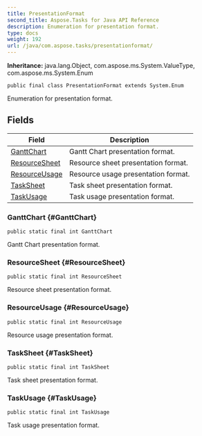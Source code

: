 ```yaml
---
title: PresentationFormat
second_title: Aspose.Tasks for Java API Reference
description: Enumeration for presentation format.
type: docs
weight: 192
url: /java/com.aspose.tasks/presentationformat/
---
```


**Inheritance:**
java.lang.Object, com.aspose.ms.System.ValueType, com.aspose.ms.System.Enum
```
public final class PresentationFormat extends System.Enum
```

Enumeration for presentation format.
## Fields

| Field | Description |
| --- | --- |
| [GanttChart](#GanttChart) | Gantt Chart presentation format. |
| [ResourceSheet](#ResourceSheet) | Resource sheet presentation format. |
| [ResourceUsage](#ResourceUsage) | Resource usage presentation format. |
| [TaskSheet](#TaskSheet) | Task sheet presentation format. |
| [TaskUsage](#TaskUsage) | Task usage presentation format. |
### GanttChart {#GanttChart}
```
public static final int GanttChart
```


Gantt Chart presentation format.

### ResourceSheet {#ResourceSheet}
```
public static final int ResourceSheet
```


Resource sheet presentation format.

### ResourceUsage {#ResourceUsage}
```
public static final int ResourceUsage
```


Resource usage presentation format.

### TaskSheet {#TaskSheet}
```
public static final int TaskSheet
```


Task sheet presentation format.

### TaskUsage {#TaskUsage}
```
public static final int TaskUsage
```


Task usage presentation format.

